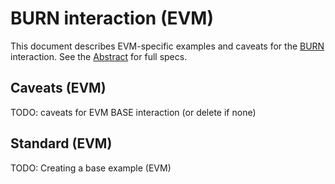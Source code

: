 # BURN interaction (EVM)

This document describes EVM-specific examples and caveats for the [BURN](../../abstract/interactions/burn.md) interaction.  See the [Abstract](../../abstract/interactions/base.md) for full specs.

## Caveats (EVM)
TODO: caveats for EVM BASE interaction (or delete if none)

## Standard (EVM)
TODO: Creating a base example (EVM)